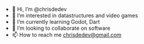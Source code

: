 - 👋 Hi, I’m @chrisdedev
- 👀 I’m interested in datastructures and video games
- 🌱 I’m currently learning Godot, Dart
- 💞️ I’m looking to collaborate on software
- 📫 How to reach me chrisdedev@gmail.com

<!---
chrisdedev/chrisdedev is a ✨ special ✨ repository because its `README.md` (this file) appears on your GitHub profile.
You can click the Preview link to take a look at your changes.
--->
